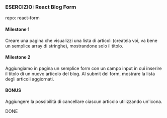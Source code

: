 ### ESERCIZIO: React Blog Form

repo: react-form

#### Milestone 1

Creare una pagina che visualizzi una lista di articoli (createla voi, va bene un semplice array di stringhe), mostrandone solo il titolo.

#### Milestone 2

Aggiungiamo in pagina un semplice form con un campo input in cui inserire il titolo di un nuovo articolo del blog. Al submit del form, mostrare la lista degli articoli aggiornati.

#### BONUS

Aggiungere la possibilità di cancellare ciascun articolo utilizzando un'icona.

DONE